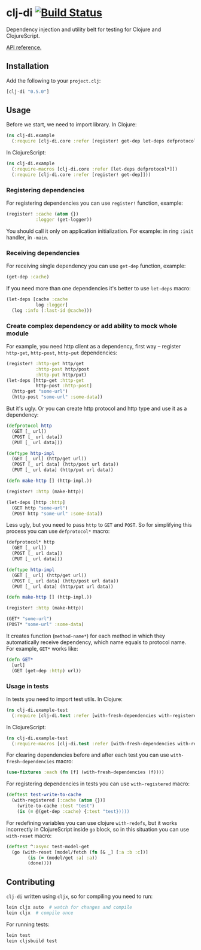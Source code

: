 # clj-di [![Build Status](https://travis-ci.org/nvbn/clj-di.svg)](https://travis-ci.org/nvbn/clj-di)

Dependency injection and utility belt for testing for Clojure and ClojureScript.

[API reference.](http://nvbn.github.io/clj-di/)

## Installation

Add the following to your `project.clj`:

```clojure
[clj-di "0.5.0"]
```

## Usage

Before we start, we need to import library. In Clojure:

```clojure
(ns clj-di.example
  (:require [clj-di.core :refer [register! get-dep let-deps defprotocol*]]))
```

In ClojureScript:

```clojure
(ns clj-di.example
  (:require-macros [clj-di.core :refer [let-deps defprotocol*]])
  (:require [clj-di.core :refer [register! get-dep]]))
```

### Registering dependencies

For registering dependencies you can use `register!` function, example:

```clojure
(register! :cache (atom {})
           :logger (get-logger))
```

You should call it only on application initialization.
For example: in ring `:init` handler, in `-main`.

### Receiving dependencies

For receiving single dependency you can use `get-dep` function, example:

```clojure
(get-dep :cache)
```

If you need more than one dependencies it's better to use `let-deps` macro:

```clojure
(let-deps [cache :cache
           log :logger]
  (log :info (:last-id @cache)))
```

### Create complex dependency or add ability to mock whole module

For example, you need http client as a dependency,
first way &ndash; register `http-get`, `http-post`, `http-put` dependencies:

```clojure
(register! :http-get http/get
           :http-post http/post
           :http-put http/put)
(let-deps [http-get :http-get
           http-post :http-post]
  (http-get "some-url")
  (http-post "some-url" :some-data))
```

But it's ugly. Or you can create http protocol and http type and use it as a dependency:

```clojure
(defprotocol http
  (GET [_ url])
  (POST [_ url data])
  (PUT [_ url data]))

(deftype http-impl
  (GET [_ url] (http/get url))
  (POST [_ url data] (http/post url data))
  (PUT [_ url data] (http/put url data))

(defn make-http [] (http-impl.))

(register! :http (make-http))

(let-deps [http :http]
  (GET http "some-url")
  (POST http "some-url" :some-data))
```

Less ugly, but you need to pass `http` to `GET` and `POST`.
So for simplifying this process you can use `defprotocol*` macro:

```clojure
(defprotocol* http
  (GET [_ url])
  (POST [_ url data])
  (PUT [_ url data]))

(deftype http-impl
  (GET [_ url] (http/get url))
  (POST [_ url data] (http/post url data))
  (PUT [_ url data] (http/put url data))

(defn make-http [] (http-impl.))

(register! :http (make-http))

(GET* "some-url")
(POST* "some-url" :some-data)
```

It creates function (`method-name*`) for each method in which they automatically receive
dependency, which name equals to protocol name. For example, `GET*` works like:

```clojure
(defn GET*
  [url]
  (GET (get-dep :http) url))
```

### Usage in tests

In tests you need to import test utils. In Clojure:

```clojure
(ns clj-di.example-test
  (:require [clj-di.test :refer [with-fresh-dependencies with-registered]]))
```

In ClojureScript:

```clojure
(ns clj-di.example-test
  (:require-macros [clj-di.test :refer [with-fresh-dependencies with-registered with-reset]]))
```

For clearing dependencies before and after each test you can use `with-fresh-dependencies` macro:

```clojure
(use-fixtures :each (fn [f] (with-fresh-dependencies (f))))
```

For registering dependencies in tests you can use `with-registered` macro:

```clojure
(deftest test-write-to-cache
  (with-registered [:cache (atom {})]
    (write-to-cache :test "test")
    (is (= @(get-dep :cache) {:test "test}))))
```

For redefining variables you can use clojure `with-redefs`,
but it works incorrectly in ClojureScript inside `go` block,
so in this situation you can use `with-reset` macro:

```clojure
(deftest ^:async test-model-get
  (go (with-reset [model/fetch (fn [& _] [:a :b :c])]
        (is (= (model/get :a) :a))
        (done))))
```

## Contributing

`clj-di` written using `cljx`, so for compiling you need to run:

```bash
lein cljx auto  # watch for changes and compile
lein cljx  # compile once
```

For running tests:

```bash
lein test
lein cljsbuild test
```
